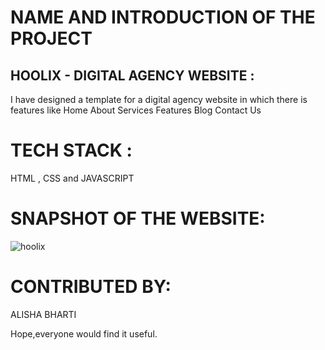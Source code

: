 # NAME AND INTRODUCTION OF THE PROJECT
## HOOLIX - DIGITAL AGENCY WEBSITE :
I have designed a template for a digital agency website in which there is features like Home
About
Services
Features
Blog
Contact Us

# TECH STACK :
HTML , CSS and JAVASCRIPT 

# SNAPSHOT OF THE WEBSITE:
![hoolix](https://user-images.githubusercontent.com/84632701/219935740-d50f5965-5214-4277-afcd-dad1da531444.png)



# CONTRIBUTED BY:
ALISHA BHARTI

Hope,everyone would find it useful.






